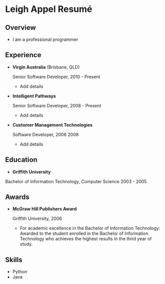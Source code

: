 Leigh Appel Resumé
===============


Overview
---------

*	I am a professional programmer


Experience
---------------

*   **Virgin Australia** (Brisbane, QLD)

    Senior Software Developer, 2010 - Present

    -   Add details

*   **Intelligent Pathways**

    Senior Software Developer, 2008 - Present

    -   Add details

*   **Customer Management Technologies**

    Software Developer, 2006 2008

    -   Add details


Education
---------

*   **Griffith University**

   Bachelor of Information Technology, Computer Science 2003 - 2005


Awards
---------

*   **McGraw Hill Publishers Award**

	Griffith University, 2006

    -	For academic excellence in the Bachelor of Information Technology: Awarded to the student enrolled in the Bachelor of Information Technology who achieves the highest results in the third year of study.


Skills
------

*   Python
*	Java
